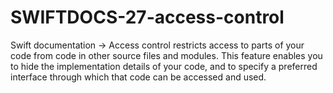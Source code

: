 # SWIFTDOCS-27-access-control
Swift documentation → Access control restricts access to parts of your code from code in other source files and modules. This feature enables you to hide the implementation details of your code, and to specify a preferred interface through which that code can be accessed and used.
